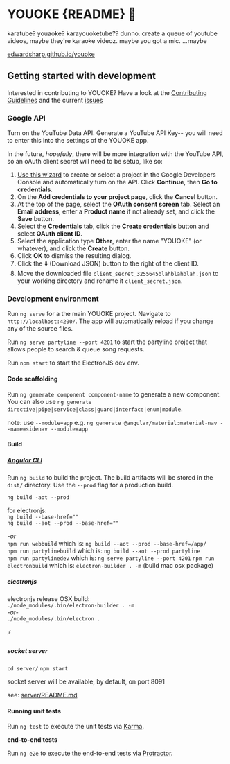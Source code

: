 # YOUOKE {README} :microphone:

karatube? youaoke? karayouoketube?? dunno. create a queue of youtube videos, maybe they're karaoke videoz. maybe you got a mic. ...maybe

[edwardsharp.github.io/youoke](https://edwardsharp.github.io/youoke/)

## Getting started with development

Interested in contributing to YOUOKE? Have a look at the [Contributing Guidelines](CONTRIBUTING.md) and the current [issues](https://github.com/edwardsharp/youoke/issues)

### Google API

Turn on the YouTube Data API. Generate a YouTube API Key-- you will need to enter this into the settings of the YOUOKE app.

In the future, _hopefully_, there will be more integration with the YouTube API, so an oAuth client secret will need to be setup, like so:

1. [Use this wizard](https://console.developers.google.com/start/api?id=youtube) to create or select a project in the Google Developers Console and automatically turn on the API. Click __Continue__, then __Go to credentials__.  
2. On the __Add credentials to your project page__, click the __Cancel__ button.  
3. At the top of the page, select the __OAuth consent screen__ tab. Select an __Email address__, enter a __Product name__ if not already set, and click the __Save__ button.  
4. Select the __Credentials__ tab, click the __Create credentials__ button and select __OAuth client ID__.  
5. Select the application type __Other__, enter the name "YOUOKE" (or whatever), and click the __Create__ button.  
6. Click __OK__ to dismiss the resulting dialog.  
7. Click the :arrow_down: (Download JSON) button to the right of the client ID.  
8. Move the downloaded file `client_secret_3255645blahblahblah.json` to your working directory and rename it `client_secret.json`.

### Development environment 

Run `ng serve` for a the main YOUOKE project. Navigate to `http://localhost:4200/`. The app will automatically reload if you change any of the source files.

Run `ng serve partyline --port 4201` to start the partyline project that allows people to search & queue song requests.

Run `npm start` to start the ElectronJS dev env.

#### Code scaffolding

Run `ng generate component component-name` to generate a new component. You can also use `ng generate directive|pipe|service|class|guard|interface|enum|module`.

note: use `--module=app` e.g. `ng generate @angular/material:material-nav --name=sidenav --module=app`  

#### Build

##### [Angular CLI](https://github.com/angular/angular-cli) 

Run `ng build` to build the project. The build artifacts will be stored in the `dist/` directory. Use the `--prod` flag for a production build.

`ng build -aot --prod`

for electronjs:  
`ng build --base-href=""`  
`ng build --aot --prod --base-href=""`

_-or_  
`npm run webbuild` which is: `ng build --aot --prod --base-href=/app/`  
`npm run partylinebuild` which is: `ng build --aot --prod partyline`  
`npm run partylinedev` which is: `ng serve partyline --port 4201`
`npm run electronbuild` which is: `electron-builder . -m` (build mac osx package)

##### electronjs

electronjs release OSX build:  
`./node_modules/.bin/electron-builder . -m`  
_-or-_  
`./node_modules/.bin/electron .`

:zap:

##### socket server

`cd server/`
`npm start`

socket server will be available, by default, on port 8091 

see: [server/README.md](server/README.md)


#### Running unit tests

Run `ng test` to execute the unit tests via [Karma](https://karma-runner.github.io).

__end-to-end tests__

Run `ng e2e` to execute the end-to-end tests via [Protractor](http://www.protractortest.org/).
